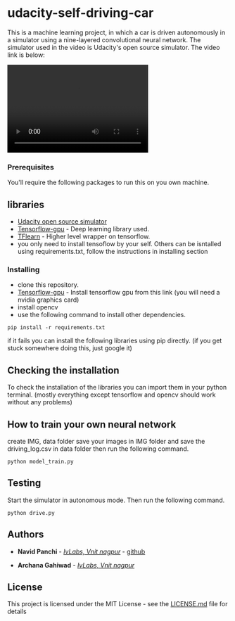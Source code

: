 # udacity-self-driving-car
This is a machine learning project, in which a car is driven autonomously in a simulator using a nine-layered convolutional neural network. The simulator used in the video is Udacity's open source simulator. The video link is below:

<video src="video.mp4" width="320" height="200" controls preload><https://www.youtube.com/watch?v=9lgAEADN3Fk>

### Prerequisites

You'll require the following packages to run this on you own machine. 
## libraries
* [Udacity open source simulator](https://github.com/udacity/self-driving-car-sim)
* [Tensorflow-gpu](https://www.tensorflow.org/install/) - Deep learning library used.
* [TFlearn](https://tflearn.org/) - Higher level wrapper on tensorflow.
* you only need to install tensoflow by your self. Others can be isntalled using requirements.txt, follow the instructions in installing section 

### Installing
* clone this repository.
* [Tensorflow-gpu](https://www.tensorflow.org/install/) - Install tensorflow gpu from this link (you will need a nvidia graphics card)
* install opencv
* use the following command to install other dependencies.
```
pip install -r requirements.txt
```

if it fails you can install the following libraries using pip directly. (if you get stuck somewhere doing this, just google it)


## Checking the installation
To check the installation of the libraries you can import them in your python terminal. 
(mostly everything except tensorflow and opencv should work without any problems)

## How to train your own neural network
create IMG, data folder
save your images in IMG folder and save the driving_log.csv in data folder then run the following command.

```
python model_train.py
```

## Testing

Start the simulator in autonomous mode. Then run the following command.
```
python drive.py
```
## Authors

* **Navid Panchi** - [*IvLabs, Vnit nagpur*](http://www.ivlabs.in/) - [github](https://github.com/navidpanchi)

* **Archana Gahiwad** - [*IvLabs, Vnit nagpur*](http://www.ivlabs.in/) 

## License

This project is licensed under the MIT License - see the [LICENSE.md](LICENSE.md) file for details

